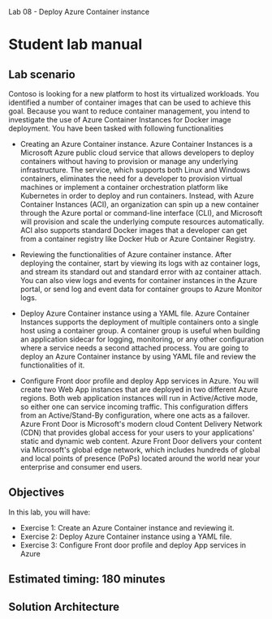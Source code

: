 Lab 08 - Deploy Azure Container instance
# Student lab manual

## Lab scenario

Contoso is looking for a new platform to host its virtualized workloads. You identified a number of container images that can be used to achieve this goal. Because you want to reduce container management, you intend to investigate the use of Azure Container Instances for Docker image deployment. You have been tasked with following functionalities

- Creating an Azure Container instance. Azure Container Instances is a Microsoft Azure public cloud service that allows developers to deploy containers without having to provision or manage any underlying infrastructure. The service, which supports both Linux and Windows containers, eliminates the need for a developer to provision virtual machines or implement a container orchestration platform like Kubernetes in order to deploy and run containers. Instead, with Azure Container Instances (ACI), an organization can spin up a new container through the Azure portal or command-line interface (CLI), and Microsoft will provision and scale the underlying compute resources automatically. ACI also supports standard Docker images that a developer can get from a container registry like Docker Hub or Azure Container Registry.

- Reviewing the functionalities of Azure container instance. After deploying the container, start by viewing its logs with az container logs, and stream its standard out and standard error with az container attach. You can also view logs and events for container instances in the Azure portal, or send log and event data for container groups to Azure Monitor logs.

- Deploy Azure Container instance using a YAML file. Azure Container Instances supports the deployment of multiple containers onto a single host using a container group. A container group is useful when building an application sidecar for logging, monitoring, or any other configuration where a service needs a second attached process. You are going to deploy an Azure Container instance by using YAML file and review the functionalities of it.

- Configure Front door profile and deploy App services in Azure. You will create two Web App instances that are deployed in two different Azure regions. Both web application instances will run in Active/Active mode, so either one can service incoming traffic. This configuration differs from an Active/Stand-By configuration, where one acts as a failover. Azure Front Door is Microsoft's modern cloud Content Delivery Network (CDN) that provides global access for your users to your applications' static and dynamic web content. Azure Front Door delivers your content via Microsoft's global edge network, which includes hundreds of global and local points of presence (PoPs) located around the world near your enterprise and consumer end users.

## Objectives

In this lab, you will have:

+ Exercise 1: Create an Azure Container instance and reviewing it.
+ Exercise 2: Deploy Azure Container instance using a YAML file.
+ Exercise 3: Configure Front door profile and deploy App services in Azure


## Estimated timing: 180 minutes
## Solution Architecture

